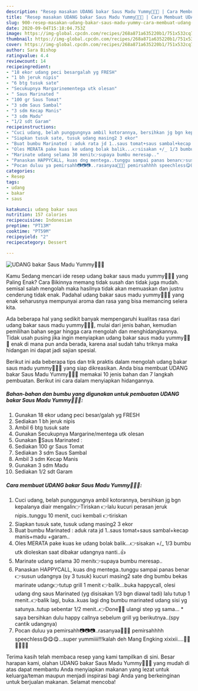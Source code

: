 ```yaml
---
description: "Resep masakan UDANG bakar Saus Madu Yummy🦐🦐🦐 | Cara Membuat UDANG bakar Saus Madu Yummy🦐🦐🦐 Yang Lezat Sekali"
title: "Resep masakan UDANG bakar Saus Madu Yummy🦐🦐🦐 | Cara Membuat UDANG bakar Saus Madu Yummy🦐🦐🦐 Yang Lezat Sekali"
slug: 900-resep-masakan-udang-bakar-saus-madu-yummy-cara-membuat-udang-bakar-saus-madu-yummy-yang-lezat-sekali
date: 2020-09-04T15:18:04.753Z
image: https://img-global.cpcdn.com/recipes/268a871a635220b1/751x532cq70/udang-bakar-saus-madu-yummy🦐🦐🦐-foto-resep-utama.jpg
thumbnail: https://img-global.cpcdn.com/recipes/268a871a635220b1/751x532cq70/udang-bakar-saus-madu-yummy🦐🦐🦐-foto-resep-utama.jpg
cover: https://img-global.cpcdn.com/recipes/268a871a635220b1/751x532cq70/udang-bakar-saus-madu-yummy🦐🦐🦐-foto-resep-utama.jpg
author: Sara Bishop
ratingvalue: 4.4
reviewcount: 14
recipeingredient:
- "18 ekor udang peci besargalah yg FRESH"
- "1 bh jeruk nipis"
- "6 btg tusuk sate"
- "Secukupnya Margarinementega utk olesan"
- " Saus Marinated "
- "100 gr Saus Tomat"
- "3 sdm Saus Sambal"
- "3 sdm Kecap Manis"
- "3 sdm Madu"
- "1/2 sdt Garam"
recipeinstructions:
- "Cuci udang, belah punggungnya ambil kotorannya, bersihkan jg bgn kepalanya diair mengalir👉Tiriskan 👉lalu kucuri perasan jeruk nipis..tunggu 10 menit, cuci kembali 👉tiriskan"
- "Siapkan tusuk sate, tusuk udang masing2 3 ekor"
- "Buat bumbu Marinated : aduk rata jd 1..saus tomat+saus sambal+kecap manis+madu +garam.."
- "Oles MERATA pake kuas ke udang bolak balik...👉sisakan +/_ 1/3 bumbu utk dioleskan saat dibakar udangnya nanti..👍"
- "Marinate udang selama 30 menit👉supaya bumbu meresap.."
- "Panaskan HAPPYCALL, kuas dng mentega..tunggu sampai panas benar👉susun udangnya (sy 3 tusuk) kucuri masing2 sate dng bumbu bekas marinate udang👉tutup grill 1 menit 👉balik...buka happycall, olesi udang dng saus Marinated (yg disisakan 1/3 bgn diawal tadi) lalu tutup 1 menit..👉balik lagi, buka..kuas lagi dng bumbu marinated udang sisi yg satunya..tutup sebentar 1/2 menit..👉Done👩‍🍳 ulangi step yg sama... * saya bersihkan dulu happy callnya sebelum grill yg berikutnya..(spy cantik udangnya)"
- "Pocan duluu ya pemirsahh📷📷📷..rasanyaa🦐🦐🦐 pemirsahhhh speechless😋😋😋...super yummiiii!!!kalah deh Mang Engking xixixii....👩‍🍳👩‍🍳👩‍🍳"
categories:
- Resep
tags:
- udang
- bakar
- saus

katakunci: udang bakar saus 
nutrition: 157 calories
recipecuisine: Indonesian
preptime: "PT13M"
cooktime: "PT59M"
recipeyield: "2"
recipecategory: Dessert

---
```



![UDANG bakar Saus Madu Yummy🦐🦐🦐](https://img-global.cpcdn.com/recipes/268a871a635220b1/751x532cq70/udang-bakar-saus-madu-yummy🦐🦐🦐-foto-resep-utama.jpg)

Kamu Sedang mencari ide resep udang bakar saus madu yummy🦐🦐🦐 yang Paling Enak? Cara Bikinnya memang tidak susah dan tidak juga mudah. semisal salah mengolah maka hasilnya tidak akan memuaskan dan justru cenderung tidak enak. Padahal udang bakar saus madu yummy🦐🦐🦐 yang enak seharusnya mempunyai aroma dan rasa yang bisa memancing selera kita.



Ada beberapa hal yang sedikit banyak mempengaruhi kualitas rasa dari udang bakar saus madu yummy🦐🦐🦐, mulai dari jenis bahan, kemudian pemilihan bahan segar hingga cara mengolah dan menghidangkannya. Tidak usah pusing jika ingin menyiapkan udang bakar saus madu yummy🦐🦐🦐 enak di mana pun anda berada, karena asal sudah tahu triknya maka hidangan ini dapat jadi sajian spesial.


Berikut ini ada beberapa tips dan trik praktis dalam mengolah udang bakar saus madu yummy🦐🦐🦐 yang siap dikreasikan. Anda bisa membuat UDANG bakar Saus Madu Yummy🦐🦐🦐 memakai 10 jenis bahan dan 7 langkah pembuatan. Berikut ini cara dalam menyiapkan hidangannya.

<!--inarticleads1-->

##### Bahan-bahan dan bumbu yang digunakan untuk pembuatan UDANG bakar Saus Madu Yummy🦐🦐🦐:

1. Gunakan 18 ekor udang peci besar/galah yg FRESH
1. Sediakan 1 bh jeruk nipis
1. Ambil 6 btg tusuk sate
1. Gunakan Secukupnya Margarine/mentega utk olesan
1. Gunakan  🥣Saus Marinated :
1. Sediakan 100 gr Saus Tomat
1. Sediakan 3 sdm Saus Sambal
1. Ambil 3 sdm Kecap Manis
1. Gunakan 3 sdm Madu
1. Sediakan 1/2 sdt Garam




<!--inarticleads2-->

##### Cara membuat UDANG bakar Saus Madu Yummy🦐🦐🦐:

1. Cuci udang, belah punggungnya ambil kotorannya, bersihkan jg bgn kepalanya diair mengalir👉Tiriskan 👉lalu kucuri perasan jeruk nipis..tunggu 10 menit, cuci kembali 👉tiriskan
1. Siapkan tusuk sate, tusuk udang masing2 3 ekor
1. Buat bumbu Marinated : aduk rata jd 1..saus tomat+saus sambal+kecap manis+madu +garam..
1. Oles MERATA pake kuas ke udang bolak balik...👉sisakan +/_ 1/3 bumbu utk dioleskan saat dibakar udangnya nanti..👍
1. Marinate udang selama 30 menit👉supaya bumbu meresap..
1. Panaskan HAPPYCALL, kuas dng mentega..tunggu sampai panas benar👉susun udangnya (sy 3 tusuk) kucuri masing2 sate dng bumbu bekas marinate udang👉tutup grill 1 menit 👉balik...buka happycall, olesi udang dng saus Marinated (yg disisakan 1/3 bgn diawal tadi) lalu tutup 1 menit..👉balik lagi, buka..kuas lagi dng bumbu marinated udang sisi yg satunya..tutup sebentar 1/2 menit..👉Done👩‍🍳 ulangi step yg sama... * saya bersihkan dulu happy callnya sebelum grill yg berikutnya..(spy cantik udangnya)
1. Pocan duluu ya pemirsahh📷📷📷..rasanyaa🦐🦐🦐 pemirsahhhh speechless😋😋😋...super yummiiii!!!kalah deh Mang Engking xixixii....👩‍🍳👩‍🍳👩‍🍳




Terima kasih telah membaca resep yang kami tampilkan di sini. Besar harapan kami, olahan UDANG bakar Saus Madu Yummy🦐🦐🦐 yang mudah di atas dapat membantu Anda menyiapkan makanan yang lezat untuk keluarga/teman maupun menjadi inspirasi bagi Anda yang berkeinginan untuk berjualan makanan. Selamat mencoba!
